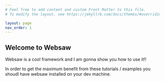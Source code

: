 ```yaml
---
# Feel free to add content and custom Front Matter to this file.
# To modify the layout, see https://jekyllrb.com/docs/themes/#overriding-theme-defaults

layout: page
nav_order: 1
---
```

## Welcome to Websaw

Websaw is a cool framework and I am gonna show you how to use it!!

In order to get the maximum benefit from these tutorials / examples you shoudl have websaw installed on your dev machine.